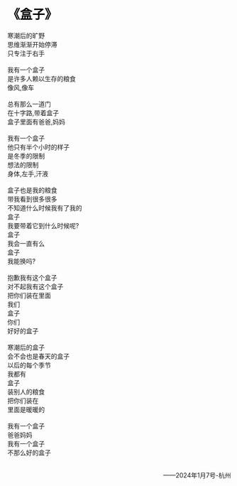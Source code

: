 

<div class="poem_page">
    <div class="poem_page_margin"></div>
    <h1 style="color: black">《盒子》</h1>
    <p>
        寒潮后的旷野<br>
        思维渐渐开始停滞<br>
        只专注于右手<br><br>
        我有一个盒子<br>
        是许多人赖以生存的粮食<br>
        像风,像车<br><br>
        总有那么一道门<br>
        在十字路,带着盒子<br>
        盒子里面有爸爸,妈妈<br><br>
        我有一个盒子<br>
        他只有半个小时的样子<br>
        是冬季的限制<br>
        想法的限制<br>
        身体,左手,汗液<br><br>
        盒子也是我的粮食<br>
        带我看到很多很多<br>
        不知道什么时候我有了我的<br>
        盒子<br>
        我要带着它到什么时候呢?<br>
        盒子<br>
        我会一直有么<br>
        盒子<br>
        我能换吗?<br><br>
        抱歉我有这个盒子<br>
        对不起我有这个盒子<br>
        把你们装在里面<br>
        我们<br>
        盒子<br>
        你们<br>
        好好的盒子<br><br>
        寒潮后的盒子<br>
        会不会也是春天的盒子<br>
        以后的每个季节<br>
        我都有<br>
        盒子<br>
        装别人的粮食<br>
        把你们装在<br>
        里面是暖暖的<br><br>
        我有一个盒子<br>
        爸爸妈妈<br>
        我有一个盒子<br>
        不那么好的盒子<br><br>
    </p>
    <p style="text-align: right">——2024年1月7号-杭州</p>
</div>
